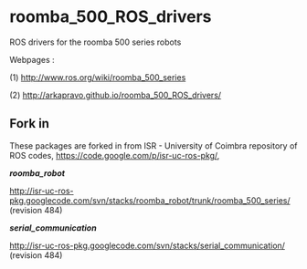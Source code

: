 roomba_500_ROS_drivers
======================

ROS drivers for the roomba 500 series robots

Webpages :

(1) http://www.ros.org/wiki/roomba_500_series

(2) http://arkapravo.github.io/roomba_500_ROS_drivers/

Fork in
-------

These packages are forked in from ISR - University of Coimbra repository of ROS codes, https://code.google.com/p/isr-uc-ros-pkg/,       

**_roomba_robot_**

http://isr-uc-ros-pkg.googlecode.com/svn/stacks/roomba_robot/trunk/roomba_500_series/ (revision 484)

**_serial_communication_**

http://isr-uc-ros-pkg.googlecode.com/svn/stacks/serial_communication/ (revision 484)   

